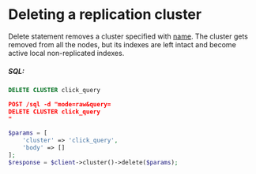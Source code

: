 # Deleting a replication cluster 

<!-- example deleting a replication cluster  1 -->
Delete statement removes a cluster specified with [name](Creating_a_cluster/Setting_up_replication/Setting_up_replication.md#name). The cluster gets removed from all the nodes, but its indexes are left intact and become active local non-replicated indexes.


<!-- intro -->
##### SQL:

<!-- request SQL -->

```sql
DELETE CLUSTER click_query
```

<!-- request HTTP -->

```json
POST /sql -d "mode=raw&query=
DELETE CLUSTER click_query
"
```

<!-- request PHP -->

```php
$params = [
    'cluster' => 'click_query',
    'body' => []
];
$response = $client->cluster()->delete($params);                
```

<!-- end -->
